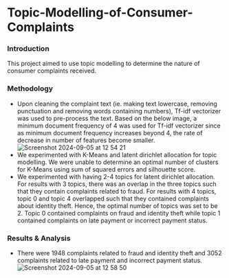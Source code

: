 # Topic-Modelling-of-Consumer-Complaints
### **Introduction**
This project aimed to use topic modelling to determine the nature of consumer complaints received.

### **Methodology**
- Upon cleaning the complaint text (ie. making text lowercase, removing punctuation and removing words containing numbers), Tf-idf vectorizer was used to pre-process the text. Based on the below image, a minimum document frequency of 4 was used for Tf-idf vectorizer since as minimum document frequency increases beyond 4, the rate of decrease in number of features become smaller.
![Screenshot 2024-09-05 at 12 54 21](https://github.com/user-attachments/assets/589e7d0f-f2f6-4d06-9fc3-962f57a2b097)
- We experimented with K-Means and latent dirichlet allocation for topic modelling. We were unable to determine an optimal number of clusters for K-Means using sum of squared errors and silhouette score.
- We experimented with having 2-4 topics for latent dirichlet allocation. For results with 3 topics, there was an overlap in the three topics such that they contain complaints related to fraud. For results with 4 topics, topic 0 and topic 4 overlapped such that they contained complaints about identity theft. Hence, the optimal number of topics was set to be 2. Topic 0 contained complaints on fraud and identity theft while topic 1 contained complaints on late payment or incorrect payment status.

### **Results & Analysis**
- There were 1948 complaints related to fraud and identity theft and 3052 complaints related to late payment and incorrect payment status.
![Screenshot 2024-09-05 at 12 58 50](https://github.com/user-attachments/assets/d717098f-356c-4f1b-b82a-c7c0b8248ade)
